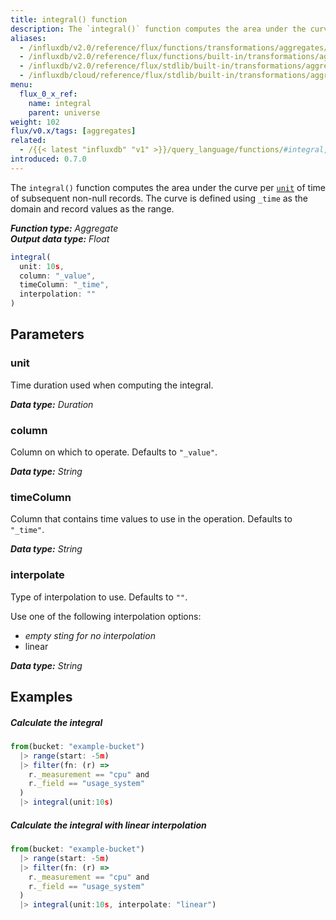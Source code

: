 ```yaml
---
title: integral() function
description: The `integral()` function computes the area under the curve per unit of time of subsequent non-null records.
aliases:
  - /influxdb/v2.0/reference/flux/functions/transformations/aggregates/integral
  - /influxdb/v2.0/reference/flux/functions/built-in/transformations/aggregates/integral/
  - /influxdb/v2.0/reference/flux/stdlib/built-in/transformations/aggregates/integral/
  - /influxdb/cloud/reference/flux/stdlib/built-in/transformations/aggregates/integral/
menu:
  flux_0_x_ref:
    name: integral
    parent: universe
weight: 102
flux/v0.x/tags: [aggregates]
related:
  - /{{< latest "influxdb" "v1" >}}/query_language/functions/#integral, InfluxQL – INTEGRAL()
introduced: 0.7.0
---
```


The `integral()` function computes the area under the curve per [`unit`](#unit) of time of subsequent non-null records.
The curve is defined using `_time` as the domain and record values as the range.

_**Function type:** Aggregate_  
_**Output data type:** Float_

```js
integral(
  unit: 10s,
  column: "_value",
  timeColumn: "_time",
  interpolation: ""
)
```

## Parameters

### unit
Time duration used when computing the integral.

_**Data type:** Duration_

### column
Column on which to operate.
Defaults to `"_value"`.

_**Data type:** String_

### timeColumn
Column that contains time values to use in the operation.
Defaults to `"_time"`.

_**Data type:** String_

### interpolate
Type of interpolation to use.
Defaults to `""`.

Use one of the following interpolation options:

- _empty sting for no interpolation_
- linear

_**Data type:** String_

## Examples

##### Calculate the integral
```js
from(bucket: "example-bucket")
  |> range(start: -5m)
  |> filter(fn: (r) =>
    r._measurement == "cpu" and
    r._field == "usage_system"
  )
  |> integral(unit:10s)
```

##### Calculate the integral with linear interpolation
```js
from(bucket: "example-bucket")
  |> range(start: -5m)
  |> filter(fn: (r) =>
    r._measurement == "cpu" and
    r._field == "usage_system"
  )
  |> integral(unit:10s, interpolate: "linear")
```
